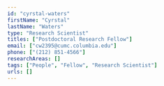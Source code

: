 ```yaml
---
id: "cyrstal-waters"
firstName: "Cyrstal"
lastName: "Waters"
type: "Research Scientist"
titles: ["Postdoctoral Research Fellow"]
email: ["cw2395@cumc.columbia.edu"]
phone: ["(212) 851-4566"]
researchAreas: []
tags: ["People", "Fellow", "Research Scientist"]
urls: []
---
```


